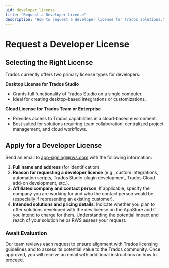 ```yaml
---
uid: developer_license
title: "Request a Developer License"
description: "How to request a developer license for Trados solutions."
---
```


# Request a Developer License

## Selecting the Right License
Trados currently offers two primary license types for developers:

**Desktop License for Trados Studio**  
- Grants full functionality of Trados Studio on a single computer.  
- Ideal for creating desktop-based integrations or customizations.

**Cloud License for Trados Team or Enterprise**  
- Provides access to Trados capabilities in a cloud-based environment.  
- Best suited for solutions requiring team collaboration, centralized project management, and cloud workflows.

## Apply for a Developer License

Send an email to [app-signing@rws.com](mailto:app-signing@rws.com) with the following information:  
1. **Full name and address** (for identification).  
2. **Reason for requesting a developer license** (e.g., custom integrations, automation scripts, Trados Studio plugin development, Trados Cloud add-on development, etc.).  
3. **Affiliated company and contact person**: If applicable, specify the company you are working for and who the contact person would be (especially if representing an existing customer).  
4. **Intended solutions and pricing details**: Indicate whether you plan to offer solutions developed with the dev license on the AppStore and if you intend to charge for them. Understanding the potential impact and reach of your solution helps RWS assess your request.

### Await Evaluation
Our team reviews each request to ensure alignment with Trados licensing guidelines and to assess its potential value to the Trados community. Once approved, you will receive an email with additional instructions on how to proceed.